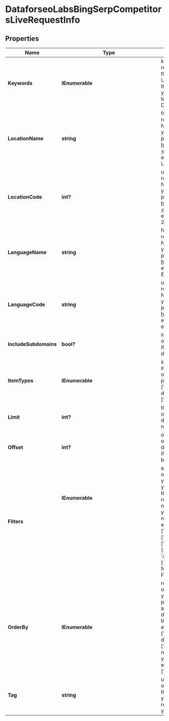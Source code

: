 # DataforseoLabsBingSerpCompetitorsLiveRequestInfo


## Properties

| Name | Type | Description | Notes |
|------------ | ------------- | ------------- | -------------|
**Keywords** | **IEnumerable<string>** | keywords array<br>required field<br>the results will be based on the keywords you specify in this array<br>UTF-8 encoding;<br>the keywords will be converted to lowercase format;<br>you can specify the maximum of 200 keywords<br>learn more about rules and limitations of keyword and keywords fields in DataForSEO APIs in this Help Center article |[optional]|
**LocationName** | **string** | full name of the location<br>required field if you don’t specify location_code<br>Note: it is required to specify either location_name or location_code<br>you can receive the list of available locations with location_name parameters by making a separate request to<br>https://api.dataforseo.com/v3/dataforseo_labs/locations_and_languages;<br>Note: this endpoint currently supports the US location only;<br>example:<br>United States |[optional]|
**LocationCode** | **int?** | unique location identifier<br>required field if you don’t specify location_name<br>Note: it is required to specify either location_name or location_code<br>you can receive the list of available locations with their location_code parameters by making a separate request to<br>https://api.dataforseo.com/v3/dataforseo_labs/locations_and_languages;<br>Note: this endpoint currently supports the US location only;<br>example:<br>2840 |[optional]|
**LanguageName** | **string** | full name of the language<br>required field if you don’t specify language_code<br>Note: it is required to specify either language_name or language_code<br>you can receive the list of available languages with their language_name parameters by making a separate request to the<br>https://api.dataforseo.com/v3/dataforseo_labs/locations_and_languages<br>example:<br>English |[optional]|
**LanguageCode** | **string** | unique language identifier<br>required field if you don’t specify language_name<br>Note: it is required to specify either language_name or language_code<br>you can receive the list of available languages with their language_code parameters by making a separate request to the<br>https://api.dataforseo.com/v3/dataforseo_labs/locations_and_languages<br>example:<br>en |[optional]|
**IncludeSubdomains** | **bool?** | indicates if the subdomains will be included in the search<br>optional field<br>if set to false, the subdomains will be ignored<br>default value: true |[optional]|
**ItemTypes** | **IEnumerable<string>** | search results type<br>indicates type of search results included in the response<br>optional field<br>possible values:<br>['organic', 'paid', 'featured_snippet', 'local_pack']<br>default value:<br>['organic', 'paid', 'featured_snippet', 'local_pack'] |[optional]|
**Limit** | **int?** | the maximum number of returned domains<br>optional field<br>default value: 100<br>maximum value: 1000 |[optional]|
**Offset** | **int?** | offset in the results array of returned domains<br>optional field<br>default value: 0<br>if you specify the 10 value, the first ten domains in the results array will be omitted and the data will be provided for the successive domains |[optional]|
**Filters** | **IEnumerable<object>** | array of results filtering parameters<br>optional field<br>you can add several filters at once (8 filters maximum)<br>you should set a logical operator and, or between the conditions<br>the following operators are supported:<br>regex, not_regex, <, <=, >, >=, =, <>, in, not_in, ilike, not_ilike, like, not_like, match, not_match<br>you can use the % operator with like and not_like, as well as ilike and not_ilike to match any string of zero or more characters<br>example:<br>['median_position','in',[1,10]]<br>[['median_position','in',[1,10]],'and',['domain','not_like','%wikipedia.org%']]<br>[['domain','not_like','%wikipedia.org%'],<br>'and',<br>[['relevant_serp_items','>',0],'or',['median_position','in',[1,10]]]]<br>for more information about filters, please refer to Dataforseo Labs – Filters or this help center guide |[optional]|
**OrderBy** | **IEnumerable<string>** | results sorting rules<br>optional field<br>you can use the same values as in the filters array to sort the results<br>possible sorting types:<br>asc – results will be sorted in the ascending order<br>desc – results will be sorted in the descending order<br>the comma is used as a separator<br>example:<br>['avg_position,asc']<br>default rule:<br>['rating,desc']<br>note that you can set no more than three sorting rules in a single request<br>you should use a comma to separate several sorting rules<br>example:<br>['avg_position,asc','etv,desc'] |[optional]|
**Tag** | **string** | user-defined task identifier<br>optional field<br>the character limit is 255<br>you can use this parameter to identify the task and match it with the result<br>you will find the specified tag value in the data object of the response |[optional]|